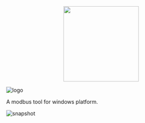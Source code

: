 
<div align="center">
    <img src="https://github.com/user-attachments/assets/66afaad5-2555-4904-84c1-0a5f66318b2d" alt="" width="200" />
</div>

![logo](https://github.com/user-attachments/assets/66afaad5-2555-4904-84c1-0a5f66318b2d)

A modbus tool for windows platform. 

![snapshot](https://github.com/user-attachments/assets/5775b8c6-e8ce-4c36-bfc4-22d4e6a5e79b)
